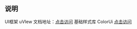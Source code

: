 ## 说明

UI框架 uVIew 文档地址：[点击访问](http://uviewui.com/components/changelog.html)
基础样式库 ColorUi [点击访问](https://ext.dcloud.net.cn/plugin?id=239)